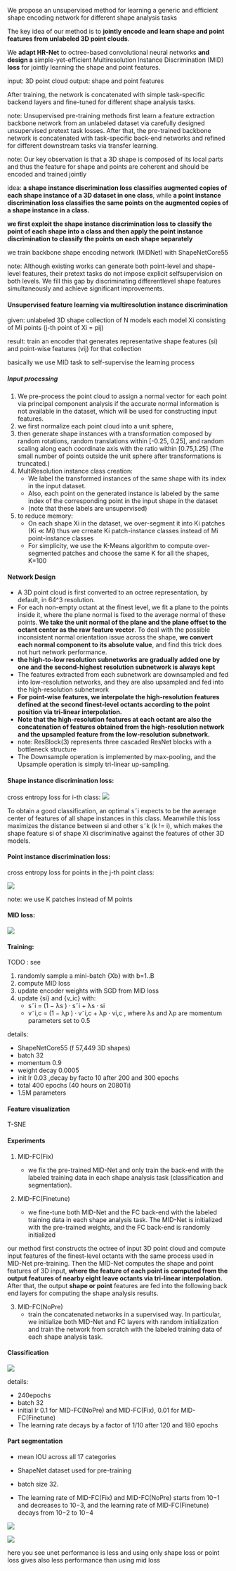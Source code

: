 
We propose an unsupervised method for learning a generic and efficient shape encoding network for different shape analysis tasks

The key idea of our method is to **jointly encode and learn shape and point features from unlabeled 3D point clouds**.

We **adapt HR-Net** to octree-based convolutional neural networks **and design a** simple-yet-efficient Multiresolution Instance Discrimination (MID) **loss** for jointly learning the shape and point features.

input: 3D point cloud
output: shape and point features

After training, the network is concatenated with simple task-specific backend layers and fine-tuned for different shape analysis tasks.

note:
Unsupervised pre-training methods first learn a feature extraction backbone network from an unlabeled dataset via carefully designed unsupervised pretext task losses. After that, the pre-trained backbone network is concatenated with task-specific back-end networks and refined for different downstream tasks via transfer learning.

note:
Our key observation is that a 3D shape is composed of its local parts and thus the feature for shape and points are coherent and should be encoded and trained jointly

idea:
**a shape instance discrimination loss classifies augmented copies of each shape instance of a 3D dataset in one class**, while **a point instance discrimination loss classifies the same points on the augmented copies of a shape instance in a class.**

**we first exploit the shape instance discrimination loss to classify the point of each shape into a class and then apply the point instance discrimination to classify the points on each shape separately**

we train backbone shape encoding network (MIDNet) with ShapeNetCore55

note:
Although existing works can generate both point-level and shape-level features, their pretext tasks do not impose explicit selfsupervision on both levels. We fill this gap by discriminating differentlevel shape features simultaneously and achieve significant improvements.

#### Unsupervised feature learning via multiresolution instance discrimination

given: 
unlabeled 3D shape collection of N models
each model Xi consisting of Mi points
(j-th point of Xi = pij)

result:
train an encoder that generates representative shape features (si) and point-wise features (vij) for that collection

basically we use MID task to self-supervise the learning process

##### Input processing
1. We pre-process the point cloud to assign a normal vector for each point via principal component analysis if the accurate normal information is not available in the dataset, which will be used for constructing input features.
2. we first normalize each point cloud into a unit sphere, 
3. then generate shape instances with a transformation composed by random rotations, random translations within [-0.25, 0.25], and random scaling along each coordinate axis with the ratio within [0.75,1.25] (The small number of points outside the unit sphere after transformations is truncated.)
4. MultiResolution instance class creation:
    -   We label the transformed instances of the same shape with its index in the input dataset. 
    -   Also, each point on the generated instance is labeled by the same index of the corresponding point in the input shape in the dataset
    -   (note that these labels are unsupervised)
5. to reduce memory:
   -    On each shape Xi in the dataset, we over-segment it into Ki patches (Ki ≪ Mi) thus we crreate Ki patch-instance classes instead of Mi point-instance classes
   -    For simplicity, we use the K-Means algorithm to compute over-segmented patches and choose the same K for all the shapes, K=100
   
#### Network Design

-   A 3D point cloud is first converted to an octree representation, by default, in 64^3 resolution.
-  For each non-empty octant at the finest level, we fit a plane to the points inside it, where the plane normal is fixed to the average normal of these points. **We take the unit normal of the plane and the plane offset to the octant center as the raw feature vector**. To deal with the possible inconsistent normal orientation issue across the shape, **we convert each normal component to its absolute value**, and find this trick does not hurt network performance.
-  **the high-to-low resolution subnetworks are gradually added one by one and the second-highest resolution subnetwork is always kept**
- The features extracted from each subnetwork are downsampled and fed into low-resolution networks, and they are also upsampled and fed into the high-resolution subnetwork
- **For point-wise features, we interpolate the high-resolution features defined at the second finest-level octants according to the point position via tri-linear interpolation.**
- **Note that the high-resolution features at each octant are also the concatenation of features obtained from the high-resolution network and the upsampled feature from the low-resolution subnetwork.**
- note: ResBlock(3) represents three cascaded ResNet blocks with a bottleneck structure
-  The Downsample operation is implemented by max-pooling, and the Upsample operation is simply tri-linear up-sampling.

#### Shape instance discrimination loss:

cross entropy loss for i-th class:
![](figures/loss_iclass.png)

To obtain a good classification, an optimal s˜i expects to be the average center of features of all shape instances in this class.
Meanwhile this loss maximizes the distance between si and other s˜k (k != i), which makes the shape feature si of shape Xi  discriminative against the features of other 3D models.

#### Point instance discrimination loss:
cross entropy loss for points in the j-th point class:

![](figures/loss_jpointclass.png)

note: we use K patches instead of M points

#### MID loss:

![](figures/midloss.png)

#### Training:
TODO : see
1. randomly sample a mini-batch {Xb} with b=1..B
2. compute MID loss
3. update encoder weights with SGD from MID loss
4. update {si} and {v_ic} with:
    - s˜i = (1 − λs ) · s˜i + λs · si
    - v˜i,c = (1 − λp ) · v˜i,c + λp · vi,c ,
    where λs and λp are momentum parameters set to 0.5
    
    
details:
- ShapeNetCore55 (f 57,449 3D shapes)
- batch 32
- momentum 0.9
- weight decay 0.0005
- init lr 0.03 ,decay by facto 10 after 200 and 300 epochs
- total 400 epochs (40 hours on 2080Ti)
- 1.5M parameters


#### Feature visualization
T-SNE


#### Experiments

1. MID-FC(Fix)
    - we fix the pre-trained MID-Net and only train the back-end with the labeled training data in each shape analysis task (classification and segmentation).

2. MID-FC(Finetune)
    - we fine-tune both MID-Net and the FC back-end with the labeled training data in each shape analysis task. The MID-Net is initialized with the pre-trained weights, and the FC back-end is randomly initialized

our method first constructs the octree of input 3D point cloud and compute input features of the finest-level octants with the same process used in MID-Net pre-training. Then the MID-Net computes the shape and point features of 3D input, **where the feature of each point is computed from the output features of nearby eight leave octants via tri-linear interpolation.** After that, the output **shape or point** features are fed into the following back end layers for computing the shape analysis results.

3. MID-FC(NoPre)
    - train the concatenated networks in a supervised way. In particular, we initialize both MID-Net and FC layers with random initialization and train the network from scratch with the labeled training data of each shape analysis task.

#### Classification

![](figures/classification_result_MIDNetpaper.png)


details:
- 240epochs
- batch 32
- initial lr 0.1 for MID-FC(NoPre) and MID-FC(Fix), 0.01 for MID-FC(Finetune)
- The learning rate decays by a factor of 1/10 after 120 and 180 epochs

#### Part segmentation

- mean IOU across all 17 categories
- ShapeNet dataset used for pre-training

- batch size 32. 
- The learning rate of MID-FC(Fix) and MID-FC(NoPre) starts from 10−1 and decreases to 10−3, and the learning rate of MID-FC(Finetune) decays from 10−2 to 10−4

![](figures/segmentation_results_MIDNetpaper.png)

![](figures/ablation.png)

here you see unet performance is less and using only shape loss or point loss gives also less performance than using mid loss


